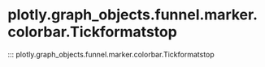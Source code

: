# plotly.graph_objects.funnel.marker.colorbar.Tickformatstop

::: plotly.graph_objects.funnel.marker.colorbar.Tickformatstop
